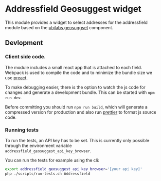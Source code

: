 # Addressfield Geosuggest widget

This module provides a widget to select addresses for the addressfield module
based on the [ubilabs geosuggset](https://github.com/ubilabs/react-geosuggest/)
component.

## Devlopment

### Client side code.

The module includes a small react app that is attached to each field. Webpack is
used to compile the code and to minimize the bundle size we use
[preact](http://preactjs.com/).

To make debugging easier, there is the option to watch the js code for changes
and generate a development bundle. This can be started with `npm run dev`.

Before committing you should run `npm run build`, which will generate a 
compressed version for production and also run [prettier](https://prettier.io/) 
to format js source code.

### Running tests

To run the tests, an API key has to be set. This is currently only possible 
through the environment variable `addressfield_geosuggest_api_key_browser`.

You can run the tests for example using the cli:
```bash
export addressfield_geosuggest_api_key_browser='[your api key]'
php ./scripts/run-tests.sh Addressfield
```
